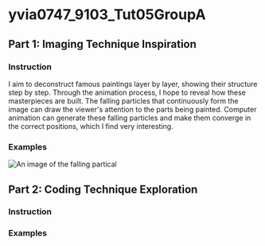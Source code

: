 # yvia0747_9103_Tut05GroupA
## Part 1: Imaging Technique Inspiration
### Instruction
I aim to deconstruct famous paintings layer by layer, showing their structure step by step. Through the animation process, I hope to reveal how these masterpieces are built. The falling particles that continuously form the image can draw the viewer's attention to the parts being painted. Computer animation can generate these falling particles and make them converge in the correct positions, which I find very interesting.
### Examples
![An image of the falling partical](https://nftnow.com/wp-content/uploads/2023/02/16-700x875.png)
## Part 2: Coding Technique Exploration
### Instruction

### Examples